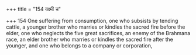 +++
title = "154 यक्ष्मी च"

+++
154	One suffering from consumption, one who subsists by tending cattle, a younger brother who marries or kindles the sacred fire before the elder, one who neglects the five great sacrifices, an enemy of the Brahmana race, an elder brother who marries or kindles the sacred fire after the younger, and one who belongs to a company or corporation,